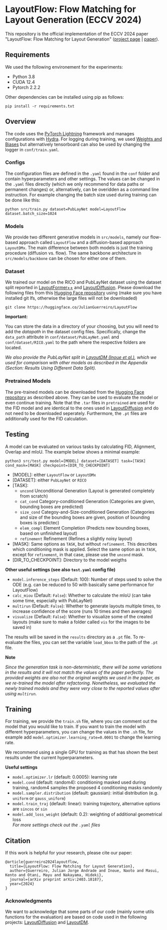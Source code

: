 # LayoutFlow: Flow Matching for Layout Generation (ECCV 2024)
This repository is the official implementation of the ECCV 2024 paper "LayoutFlow: Flow Matching for Layout Generation" ([project page](https://julianguerreiro.github.io/layoutflow/) | [paper](https://arxiv.org/pdf/2403.18187)).

## Requirements
We used the following environement for the experiments:
- Python 3.8
- CUDA 12.4
- Pytorch 2.2.2

Other dependencies can be installed using pip as follows:
```
pip install -r requirements.txt
```

## Overview
The code uses the [PyTorch Lightning](https://lightning.ai/docs/pytorch/stable/) framework and manages configurations with [Hydra](https://hydra.cc). For logging during training, we used [Weights and Biases](https://www.wandb.ai) but alternatively tensorboard can also be used by changing the logger in `conf/train.yaml`.

### Configs
The configuration files are defined in the `.yaml` found in the `conf` folder and contain hyperparameters and other settings. The values can be changed in the `.yaml` files directly (which we only recommend for data paths or permanent changes) or, alternatively, can be overidden as a command line instruction. For example changing the batch size used during training can be done like this:  
```
python src/train.py dataset=PubLayNet model=LayoutFlow dataset.batch_size=1024
```

### Models
We provide two different generative models in `src/models`, namely our flow-based approach called `LayoutFlow` and a diffusion-based approach `LayoutDMx`. The main difference between both models is just the training procedure (diffusion vs. flow). The same backbone architecture in `src/models/backbone` can be chosen for either one of them.  

### Dataset
We trained our model on the RICO and PubLayNet dataset using the dataset split reported in [LayoutFormer++](https://arxiv.org/abs/2208.08037) and [LayoutDiffusion](https://arxiv.org/abs/2303.17189). Please download the following files from this [Hugging Face repository](https://huggingface.co/JulianGuerreiro/LayoutFlow) using (make sure you have installed git lfs, otherwise the large files will not be downloaded)
```
git clone https://huggingface.co/JulianGuerreiro/LayoutFlow
```
**Important:**

You can store the data in a directory of your choosing, but you will need to add the *datapath* in the dataset config files. Specifically, change the `data_path` attribute in `conf/dataset/PubLayNet.yaml` and `conf/dataset/RICO.yaml` to the path where the respective folders are located.

*We also provide the PubLayNet split in [LayoutDM (Inoue et al.)](https://github.com/CyberAgentAILab/layout-dm), which we used for comparison with other models as described in the Appendix (Section: Results Using Different Data Split).*

### Pretrained Models
The pre-trained models can be downloaded from the [Hugging Face repository](https://huggingface.co/JulianGuerreiro/LayoutFlow) as described above. They can be used to evaluate the model or even continue training.
Note that the `.tar` files in `pretrained` are used for the FID model and are identical to the ones used in [LayoutDiffusion](https://github.com/microsoft/LayoutGeneration/tree/main/LayoutDiffusion/eval_src/net) and do not need to be downloaded seperately. Furthermore, the `.pt` files are additionally used for the FID calculation. 

## Testing
A model can be evaluated on various tasks by calculating FID, Alignment, Overlap and mIoU. The example below shows a minimal example: 
```
python3 src/test.py model=[MODEL] dataset=[DATASET] task=[TASK] cond_mask=[MASK] checkpoint=[DIR_TO_CHECKPOINT]
```
- [MODEL]: either `LayoutFlow` or `LayoutDMx`
- [DATASET]: either `PubLayNet` or `RICO`
- [TASK]:
    - `uncond` Unconditional Generation (Layout is generated completely from scratch)
    - `cat_cond` Category-conditioned Generation (Categories are given, bounding boxes are predicted)
    - `size_cond` Categoy-and-Size-conditioned Generation (Categories and size of the bounding boxes are given, position of bounding boxes is predictec)
    - `elem_compl` Element Completion (Predicts new bounding boxes, based on unfinished layout)
    - `refinement` Refinement (Refines a slightly noisy layout)
- [MASK]: Same options as `TASK`, but without `refinement`. This describes which conditioning mask is applied. Select the same option as in `TASK`, except for `refinement`, in that case, please use the `uncond` mask.
- [DIR_TO_CHECKPOINT]: Directory to the model weigths

**Other useful settings (see also `test.yaml` config file)**
- `model.inference_steps` (Default: 100): Number of steps used to solve the ODE (e.g. can be reduced to 50 with basically same performance for LayoutFlow)
- `calc_miou` (Default: `False`): Whether to calculate the mIoU (can take some time, especially with PubLayNet)
- `multirun` (Default: `False`): Whether to generate layouts multiple times, to increase confidence of the score (runs 10 times and then averages)
- `visualize` (Default: `False`): Whether to visualize some of the created layouts (make sure to make a folder called `vis` for the images to be saved in)

The results will be saved in the `results` directory as a `.pt` file. To re-evaluate the files, you can set the variable `load_bbox` to the path of the `.pt` file. 

**Note**

*Since the generation task is non-deterministic, there will be some variations in the results and it will not match the values of the paper perfectly. The provided weights are also not the original weights we used in the paper, as we re-trained the model after refactoring. Nonetheless, we evaluated the newly trained models and they were very close to the reported values after using `multirun`.*

## Training
For training, we provide the `train.sh` file, where you can comment out the model that you would like to train. If you want to train the model with different hyperparameters, you can change the values in the `.sh` file, for example add `model.optimizer.learning_rate=0.0001` to change the learning rate.

We recommend using a single GPU for training as that has shown the best results under the current hyperparameters.

**Useful settings**
- `model.optimizer.lr` (default: 0.0005): learning rate
- `model.cond` (default: random4): conditioning masked used during training, random4 samples the proposed 4 conditioning masks randomly
- `model.sampler.distribution` (default: gaussian): initial distribution (e.g. `uniform` or `gauss_uniform`) 
- `model.train_traj` (default: linear): training trajectory, alternative options are `sincos` or `sin`
- `model.add_loss_weight` (default: 0.2): weighting of additional geometrical loss  
*For more settings check out the `.yaml` files*

## Citation
If this work is helpful for your research, please cite our paper:
```
@article{guerreiro2024layoutflow,
  title={LayoutFlow: Flow Matching for Layout Generation},
  author={Guerreiro, Julian Jorge Andrade and Inoue, Naoto and Masui, Kento and Otani, Mayu and Nakayama, Hideki},
  journal={arXiv preprint arXiv:2403.18187},
  year={2024}
}
```

### Acknowledgments
We want to acknowledge that some parts of our code (mainly some utils functions for the evaluation) are based on code used in the following projects: [LayoutDiffusion](https://github.com/microsoft/LayoutGeneration/tree/main/LayoutDiffusion) and [LayoutDM](https://github.com/CyberAgentAILab/layout-dm?tab=readme-ov-file).
